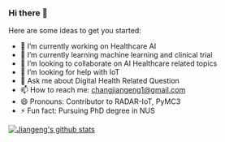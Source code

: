 <!--
- welcome
-->
### Hi there 👋

<!--
**chang111/chang111** is a ✨ _special_ ✨ repository because its `README.md` (this file) appears on your GitHub profile.
-->
Here are some ideas to get you started:

- 🔭 I’m currently working on Healthcare AI
- 🌱 I’m currently learning machine learning and clinical trial
- 👯 I’m looking to collaborate on AI Healthcare related topics
- 🤔 I’m looking for help with IoT
- 💬 Ask me about Digital Health Related Question
- 📫 How to reach me: changjiangeng1@gmail.com
- 😄 Pronouns: Contributor to RADAR-IoT, PyMC3
- ⚡ Fun fact: Pursuing PhD degree in NUS

[![Jiangeng's github stats](https://github-readme-stats.vercel.app/api?username=chang111)](https://github.com/chang111/github-readme-stats)

